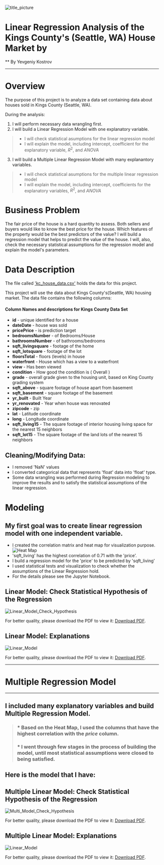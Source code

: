 ![title_picture](images/seattle.jpg)
# Linear Regression Analysis of the Kings County's (Seattle, WA) House Market by
** By Yevgeniy Kostrov
***

# Overview
The purpose of this project is to analyze a data set containing data 
about houses sold in Kings County (Seattle, WA). 

During the analysis:
1. I will perform necessary data wrangling first.
2. I will build a Linear Regression Model with one explanatory variable.
> * I will check statistical asumptions for the linear regression model
> * I will explain the model, including intercept, coefficient for the explanatory variable, $R^2$, and *ANOVA*
3. I will build a Multiple Linear Regression Model with many explanantory variables.
> * I will check statistical asumptions for the multiple linear regression model
> * I will explain the model, including intercept, coefficients for the explanatory variables, $R^2$, and *ANOVA*

# Business Problem

The fair price of the house is a hard quantity to assess.
Both sellers and buyers would like to know the best price for the house. 
Which features of the property would be the best predictors of the value?
I will build a regression model that helps to predict the value of the house. 
I will, also, check the necessary statistical assumptions for the regression model 
and explain the model's parameters. 

# Data Description
The file called ['kc_house_data.csv'](https://github.com/ekostrov/SeattleHouseMultiLinearRegression/blob/main/data/kc_house_data.csv) holds the data for this project.

This project will use the data about Kings County's(Seattle, WA) housing market. The data file contains the following columns:
#### Column Names and descriptions for Kings County Data Set
* **id** - unique identified for a house
* **dateDate** - house was sold
* **pricePrice** -  is prediction target
* **bedroomsNumber** -  of Bedrooms/House
* **bathroomsNumber** -  of bathrooms/bedrooms
* **sqft_livingsquare** -  footage of the home
* **sqft_lotsquare** -  footage of the lot
* **floorsTotal** -  floors (levels) in house
* **waterfront** - House which has a view to a waterfront
* **view** - Has been viewed
* **condition** - How good the condition is ( Overall )
* **grade** - overall grade given to the housing unit, based on King County grading system
* **sqft_above** - square footage of house apart from basement
* **sqft_basement** - square footage of the basement
* **yr_built** - Built Year
* **yr_renovated** - Year when house was renovated
* **zipcode** - zip
* **lat** - Latitude coordinate
* **long** - Longitude coordinate
* **sqft_living15** - The square footage of interior housing living space for the nearest 15 neighbors
* **sqft_lot15** - The square footage of the land lots of the nearest 15 neighbors

## Cleaning/Modifying Data:

* I removed 'NaN' values
* I converted categorical data that represents 'float' data into 'float' type.
* Some data wrangling was performed during Regression modeling to improve the results and to satisfy the statistical assumptions of the linear regression.


# Modeling

## My first goal was to create linear regression model with one independent variable.
* I created the correlation matrix and heat map for visualization purpose.
![Heat Map](images/heat_map.png)
* 'sqft_living' has the highest correlation of  0.71 with the 'price'. 
* I build a regression model for the 'price' to be predicted by 'sqft_living'
* I used statistical tests and visualization to check whether the assumptions of the Linear Regression hold.
* For the details please see the Jupyter Notebook.
## Linear Model: Check Statistical Hypothesis of the Regression
![Linear_Model_Check_Hypothesis](images/stat_hypot_linear_model.png)
<embed src="https://github.com/ekostrov/SeattleHouseMultiLinearRegression/blob/main/images/document2.png">
        <p> For better quality, please download the PDF to view it: <a href="https://github.com/ekostrov/SeattleHouseMultiLinearRegression/blob/main/images/document2.pdf">Download PDF</a>.</p>
</embed>
</object>
## Linear Model: Explanations
![Linear_Model](images/Linear_Model.png)
<embed src="https://github.com/ekostrov/SeattleHouseMultiLinearRegression/blob/main/images/document.png">
        <p> For better quality, please download the PDF to view it: <a href="https://github.com/ekostrov/SeattleHouseMultiLinearRegression/blob/main/images/document.pdf">Download PDF</a>.</p>
</embed>
</object>
***
# Multiple Regression Model
***

## I included many explanatory variables and build Multiple Regression Model.
> ### * Based on the Heat Map, I used the columns that have the highest correlation with the *price* column.
>### * I went through few stages in the process of building the model, until most statistical assumptions were closed to being satisfied.
## Here  is the model that I have:
## Multiple Linear Model: Check Statistical Hypothesis of the Regression
![Multi_Model_Check_Hypothesis](images/document3.png)
<embed src="https://github.com/ekostrov/SeattleHouseMultiLinearRegression/blob/main/images/document3.png">
        <p> For better quality, please download the PDF to view it: <a href="https://github.com/ekostrov/SeattleHouseMultiLinearRegression/blob/main/images/document3.pdf">Download PDF</a>.</p>
</embed>
## Multiple Linear Model: Explanations
![Linear_Model](images/document4.png)
<embed src="https://github.com/ekostrov/SeattleHouseMultiLinearRegression/blob/main/images/document4.png">
        <p> For better quality, please download the PDF to view it: <a href="https://github.com/ekostrov/SeattleHouseMultiLinearRegression/blob/main/images/document4.pdf">Download PDF</a>.</p>
</embed>
</object>